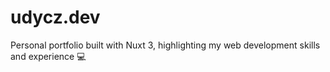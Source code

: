 # udycz.dev
Personal portfolio built with Nuxt 3, highlighting my web development skills and experience 💻
